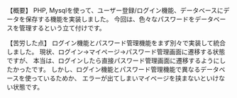 【概要】
PHP, Mysqlを使って、ユーザー登録/ログイン機能、データベースにデータを保存する機能を実装しました。
今回は、色々なパスワードをデータベースを管理するという立て付けです。

【苦労した点】
ログイン機能とパスワード管理機能をまず別々で実装して統合しました。
現状、ログイン→マイページ→パスワード管理画面に遷移する状態ですが、
本当は、ログインしたら直接パスワード管理画面に遷移するようにしたかったです。
しかし、ログイン機能とパスワード管理機能で異なるデータベースを使っているためか、
エラーが出てしまいマイページを挟まないといけない状態です。
